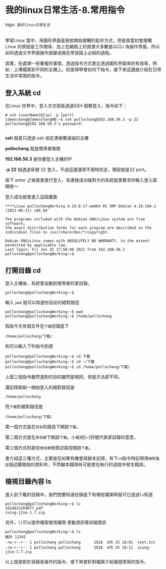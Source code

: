 # 我的linux日常生活-8.常用指令

###### tags: `我的linux日常生活`

學習Linux 當中，用圖形界面是我依開始接觸的起步方式，但是我當初會接觸Linux 的原因是工作關係，加上在網路上的資源大多數是以CLI 為操作界面，所以如何透過文字界面操作就變成我在學習路上必經的過程。

其實，在處理一些重複的事情，透過指令方式會比透過圖形界面來的有效率，例如：上傳檔案到不同的主機上。前提得學會如何下指令，接下來這邊就介紹在日常生活中常用的指令。

## 登入系統 cd

在Linux 世界中，登入方式很長透過SSH 服務登入，指令如下：

```ssh=
# ssh [userName]@[ip] -p [port]
jameschang@JamesChangNB:~$ ssh pollochang@192.168.56.3 -p 22
pollochang@192.168.56.3's password: 


```

**ssh** 就是只透過 ssh 協定連接要遠端的主機

**pollochang** 就是使用者帳號

**192.168.56.3** 是你要登入主機的IP

**-p 22** 指透過阜號 22 登入，不過這邊通常不用特別定，預設就是22 port。

按下 enter 之後就會進行登入，有連接成功後對方的系統就會要求你輸入登入密碼啦～


登入成功就會進入這個畫面

```shell
****Linux pollochangWorking 4.19.0-17-amd64 #1 SMP Debian 4.19.194-2 (2021-06-21) x86_64

The programs included with the Debian GNU/Linux system are free software;
the exact distribution terms for each program are described in the
individual files in /usr/share/doc/*/copyright.

Debian GNU/Linux comes with ABSOLUTELY NO WARRANTY, to the extent
permitted by applicable law.
Last login: Fri Jun 25 17:58:40 2021 from 192.168.56.1
pollochang@pollochangWorking:~$ 
```

## 打開目錄 cd

登入主機後，系統會自動到使用者的家目錄。

```
pollochang@pollochangWorking:~$ 
```

輸入 `pwd` 就可以知道你目前的絕對路徑

```shell=
pollochang@pollochangWorking:~$ pwd
pollochang@pollochangWorking:~$ /home/pollochang
```

假設今天有個文件在`下載`目錄底下

```shell
/home/pollochang/下載/
```

則可以輸入下列指令到達

```shell
pollochang@pollochangWorking:~$ cd 下載
pollochang@pollochangWorking:~$ cd ~/下載
pollochang@pollochangWorking:~$ cd /home/pollochang/下載/
```

上面三個指令雖然達到的目的雖然是相同，但是方法卻不同。

還記得剛剛一開始登入的絕對路徑是

```shell
/home/pollochang
```

而`下載`的絕對路徑是

```shell
/home/pollochang/下載/
```

第一個方式是在`目前`的路徑下開啟`下載`。

第二個方式是在`家目錄`下開啟`下載`。小蚯蚓[~]符號代表家目錄的意思。

第三個方式則是從`根目錄`依敘述路徑開啟`下載`。

會介紹這三種方式，主要是在如果有機會寫腳本記得，有下`cd`指令時記得用`絕對路徑`描述要開啟的資料夾，不然腳本檔很有可能會在執行的過程中發生錯誤。

## 檢視目錄內容 ls

進入到下載的目錄中，我們想要知道目錄底下有哪些檔案時就可已透過`ls`知道

```terminal
pollochang@pollochangWorking:~$ ls
1624615269877.pdf
zxing-j2se-1.7.zip
```

另外，`ll`可以提供檔案使用權限 更動資訊等詳細資訊

```terminal
pollochang@pollochangWorking:~$ ls
總計 12341
-rw-r--r-- 1 pollochang pollochang      1818  6月 25 18:01  test.txt
-rw-r--r-- 1 pollochang pollochang      1818  6月 25 18:11  zxing-j2se-1.7.zip
```

以上就是對於目錄長操作的指令，接下來會針對檔案介紹幾個常用的指令。
